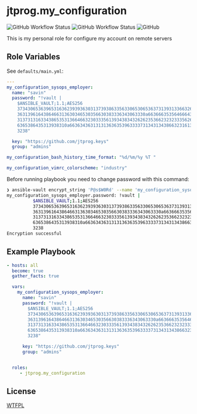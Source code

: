 # jtprog.my_configuration

![GitHub Workflow Status](https://img.shields.io/github/workflow/status/jtprog/ansible-role-my-configuration/CI?label=CI) ![GitHub Workflow Status](https://img.shields.io/github/workflow/status/jtprog/ansible-role-my-configuration/Release?label=Release) ![GitHub](https://img.shields.io/github/license/jtprog/ansible-role-my-configuration)

This is my personal role for configure my account on remote servers


## Role Variables

See `defaults/main.yml`:
```yaml
---
my_configuration_sysops_employer:
  name: "savin"
  password: "!vault |
    $ANSIBLE_VAULT;1.1;AES256
    37343065363965316362393936303137393863356330653065363731393133663261343061373639
    3631396164386466313630346530356630383336343063330a663666353564666438383536373433
    31373131633438653531366466323033356139343834326262353662323233356264636133396163
    6365386435313938310a663634363131313636353963333731343134386632316139333038613433
    3238"

  key: "https://github.com/jtprog.keys"
  group: "admins"

my_configuration_bash_history_time_format: "%d/%m/%y %T "

my_configuration_vimrc_colorscheme: "industry"

```

Before running playbook you need to change password with this command:
```bash
❯ ansible-vault encrypt_string 'P@s$W0Rd' --name 'my_configuration_sysops_employer.password'
my_configuration_sysops_employer.password: !vault |
          $ANSIBLE_VAULT;1.1;AES256
          37343065363965316362393936303137393863356330653065363731393133663261343061373639
          3631396164386466313630346530356630383336343063330a663666353564666438383536373433
          31373131633438653531366466323033356139343834326262353662323233356264636133396163
          6365386435313938310a663634363131313636353963333731343134386632316139333038613433
          3238
Encryption successful
```

## Example Playbook

```yaml
- hosts: all
  become: true
  gather_facts: true

  vars:
    my_configuration_sysops_employer:
      name: "savin"
      password: "!vault |
        $ANSIBLE_VAULT;1.1;AES256
        37343065363965316362393936303137393863356330653065363731393133663261343061373639
        3631396164386466313630346530356630383336343063330a663666353564666438383536373433
        31373131633438653531366466323033356139343834326262353662323233356264636133396163
        6365386435313938310a663634363131313636353963333731343134386632316139333038613433
        3238"

      key: "https://github.com/jtprog.keys"
      group: "admins"


  roles:
     - jtprog.my_configuration
```

## License

[WTFPL](LICENSE.md)
